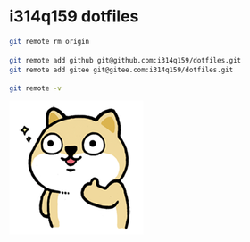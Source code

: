 # i314q159 dotfiles

```sh
git remote rm origin

git remote add github git@github.com:i314q159/dotfiles.git
git remote add gitee git@gitee.com:i314q159/dotfiles.git

git remote -v
```

![dog](img/dog.png)
